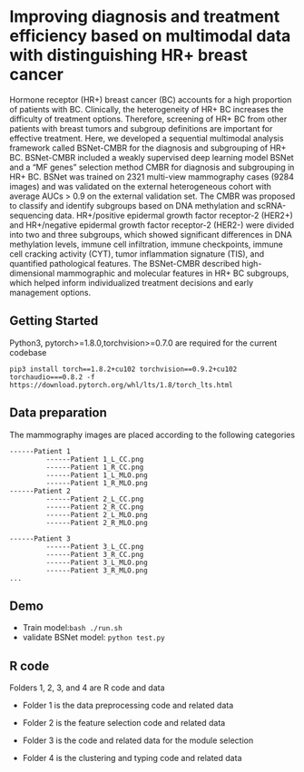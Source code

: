 # Improving diagnosis and treatment efficiency based on multimodal data with distinguishing HR+ breast cancer
Hormone receptor (HR+) breast cancer (BC) accounts for a high proportion of patients with BC. Clinically, the heterogeneity of HR+ BC increases the difficulty of treatment options. Therefore, screening of HR+ BC from other patients with breast tumors and subgroup definitions are important for effective treatment. Here, we developed a sequential multimodal analysis framework called BSNet-CMBR for the diagnosis and subgrouping of HR+ BC. BSNet-CMBR included a weakly supervised deep learning model BSNet and a “MF genes” selection method CMBR for diagnosis and subgrouping in HR+ BC. BSNet was trained on 2321 multi-view mammography cases (9284 images) and was validated on the external heterogeneous cohort with average AUCs > 0.9 on the external validation set. The CMBR was proposed to classify and identify subgroups based on DNA methylation and scRNA-sequencing data. HR+/positive epidermal growth factor receptor-2 (HER2+) and HR+/negative epidermal growth factor receptor-2 (HER2-) were divided into two and three subgroups, which showed significant differences in DNA methylation levels, immune cell infiltration, immune checkpoints, immune cell cracking activity (CYT), tumor inflammation signature (TIS), and quantified pathological features. The BSNet-CMBR described high-dimensional mammographic and molecular features in HR+ BC subgroups, which helped inform individualized treatment decisions and early management options.


## Getting Started
Python3, pytorch>=1.8.0,torchvision>=0.7.0 are required for the current codebase
```
pip3 install torch==1.8.2+cu102 torchvision==0.9.2+cu102 torchaudio===0.8.2 -f https://download.pytorch.org/whl/lts/1.8/torch_lts.html
```
## Data preparation

The mammography images are placed according to the following categories
```
------Patient 1
         ------Patient 1_L_CC.png
         ------Patient 1_R_CC.png
         ------Patient 1_L_MLO.png
         ------Patient 1_R_MLO.png
------Patient 2
         ------Patient 2_L_CC.png
         ------Patient 2_R_CC.png
         ------Patient 2_L_MLO.png
         ------Patient 2_R_MLO.png
         
------Patient 3
         ------Patient 3_L_CC.png
         ------Patient 3_R_CC.png
         ------Patient 3_L_MLO.png
         ------Patient 3_R_MLO.png
...         

```

## Demo


* Train model:`bash ./run.sh`
* validate BSNet model:  `python test.py`  

## R code

Folders 1, 2, 3, and 4 are R code and data

* Folder 1 is the data preprocessing code and related data

* Folder 2 is the feature selection code and related data

* Folder 3 is the code and related data for the module selection

* Folder 4 is the clustering and typing code and related data
